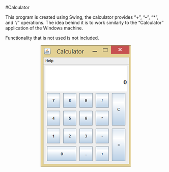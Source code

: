#Calculator

<p>This program is created using Swing, the calculator provides “+”, “–”, “*”, and “/” operations. The idea behind it is to work similarly to the “Calculator” application of the Windows machine.</p>

<p>Functionality that is not used is not included.</p>
<p align="center">
<img src="https://github.com/eduardotrejo/Java/blob/master/Calculator/calculator.png"/>
</p>


